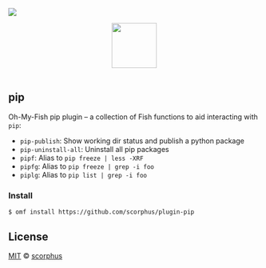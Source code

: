 ![](https://img.shields.io/badge/license-MIT-007EC7.svg?style=flat-square)

<div align="center">
    <a href="http://github.com/oh-my-fish/oh-my-fish">
        <img width="90" src="https://cloud.githubusercontent.com/assets/8317250/8510172/f006f0a4-230f-11e5-98b6-5c2e3c87088f.png">
    </a>
</div><br>


## pip

Oh-My-Fish pip plugin – a collection of Fish functions to aid interacting with
`pip`:

- `pip-publish`: Show working dir status and publish a python package
- `pip-uninstall-all`: Uninstall all pip packages
- `pipf`: Alias to `pip freeze | less -XRF`
- `pipfg`: Alias to `pip freeze | grep -i foo`
- `piplg`: Alias to `pip list | grep -i foo`


### Install

```fish
$ omf install https://github.com/scorphus/plugin-pip
```


## License

[MIT](http://opensource.org/licenses/MIT) © [scorphus](https://github.com/scorphus)
